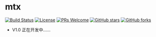 # mtx
[![Build Status](https://travis-ci.org/yudinggood/mtx.svg?branch=master)](https://travis-ci.org/yudinggood/mtx)
[![License](https://img.shields.io/badge/license-MIT-blue.svg)](LICENSE)
[![PRs Welcome](https://img.shields.io/badge/PRs-welcome-brightgreen.svg)](https://github.com/yudinggood/mtx/pulls)
[![GitHub stars](https://img.shields.io/github/stars/yudinggood/mtx.svg?style=social&label=Stars)](https://github.com/yudinggood/mtx)
[![GitHub forks](https://img.shields.io/github/forks/yudinggood/mtx.svg?style=social&label=Fork)](https://github.com/yudinggood/mtx)

- V1.0 正在开发中......

